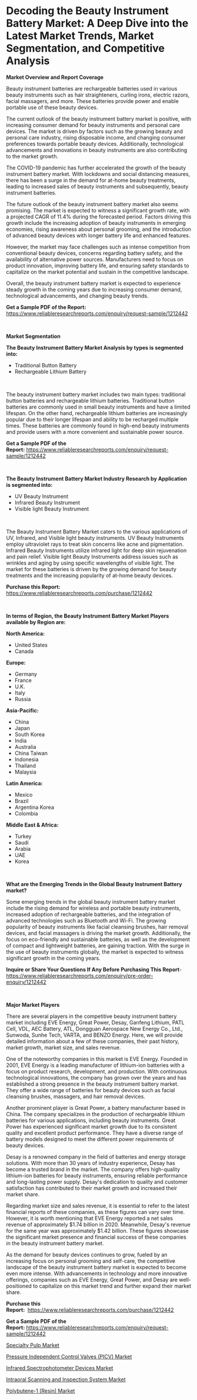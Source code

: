 <p><h1>Decoding the Beauty Instrument Battery Market: A Deep Dive into the Latest Market Trends, Market Segmentation, and Competitive Analysis</h1></p><p><strong>Market Overview and Report Coverage</strong></p>
<p><p>Beauty instrument batteries are rechargeable batteries used in various beauty instruments such as hair straighteners, curling irons, electric razors, facial massagers, and more. These batteries provide power and enable portable use of these beauty devices.</p><p>The current outlook of the beauty instrument battery market is positive, with increasing consumer demand for beauty instruments and personal care devices. The market is driven by factors such as the growing beauty and personal care industry, rising disposable income, and changing consumer preferences towards portable beauty devices. Additionally, technological advancements and innovations in beauty instruments are also contributing to the market growth.</p><p>The COVID-19 pandemic has further accelerated the growth of the beauty instrument battery market. With lockdowns and social distancing measures, there has been a surge in the demand for at-home beauty treatments, leading to increased sales of beauty instruments and subsequently, beauty instrument batteries.</p><p>The future outlook of the beauty instrument battery market also seems promising. The market is expected to witness a significant growth rate, with a projected CAGR of 11.4% during the forecasted period. Factors driving this growth include the increasing adoption of beauty instruments in emerging economies, rising awareness about personal grooming, and the introduction of advanced beauty devices with longer battery life and enhanced features.</p><p>However, the market may face challenges such as intense competition from conventional beauty devices, concerns regarding battery safety, and the availability of alternative power sources. Manufacturers need to focus on product innovation, improving battery life, and ensuring safety standards to capitalize on the market potential and sustain in the competitive landscape.</p><p>Overall, the beauty instrument battery market is expected to experience steady growth in the coming years due to increasing consumer demand, technological advancements, and changing beauty trends.</p></p>
<p><strong>Get a Sample PDF of the Report:</strong> <a href="https://www.reliableresearchreports.com/enquiry/request-sample/1212442">https://www.reliableresearchreports.com/enquiry/request-sample/1212442</a></p>
<p>&nbsp;</p>
<p><strong>Market Segmentation</strong></p>
<p><strong>The Beauty Instrument Battery Market Analysis by types is segmented into:</strong></p>
<p><ul><li>Traditional Button Battery</li><li>Rechargeable Lithium Battery</li></ul></p>
<p>&nbsp;</p>
<p><p>The beauty instrument battery market includes two main types: traditional button batteries and rechargeable lithium batteries. Traditional button batteries are commonly used in small beauty instruments and have a limited lifespan. On the other hand, rechargeable lithium batteries are increasingly popular due to their longer lifespan and ability to be recharged multiple times. These batteries are commonly found in high-end beauty instruments and provide users with a more convenient and sustainable power source.</p></p>
<p><strong>Get a Sample PDF of the Report:</strong>&nbsp;<a href="https://www.reliableresearchreports.com/enquiry/request-sample/1212442">https://www.reliableresearchreports.com/enquiry/request-sample/1212442</a></p>
<p>&nbsp;</p>
<p><strong>The Beauty Instrument Battery Market Industry Research by Application is segmented into:</strong></p>
<p><ul><li>UV Beauty Instrument</li><li>Infrared Beauty Instrument</li><li>Visible light Beauty Instrument</li></ul></p>
<p>&nbsp;</p>
<p><p>The Beauty Instrument Battery Market caters to the various applications of UV, Infrared, and Visible light beauty instruments. UV Beauty Instruments employ ultraviolet rays to treat skin concerns like acne and pigmentation. Infrared Beauty Instruments utilize infrared light for deep skin rejuvenation and pain relief. Visible light Beauty Instruments address issues such as wrinkles and aging by using specific wavelengths of visible light. The market for these batteries is driven by the growing demand for beauty treatments and the increasing popularity of at-home beauty devices.</p></p>
<p><strong>Purchase this Report:</strong>&nbsp; <a href="https://www.reliableresearchreports.com/purchase/1212442">https://www.reliableresearchreports.com/purchase/1212442</a></p>
<p>&nbsp;</p>
<p><strong>In terms of Region, the Beauty Instrument Battery Market Players available by Region are:</strong></p>
<p>
    <p> <strong> North America: </strong>
        <ul>
            <li>United States</li>
            <li>Canada</li>
        </ul>
        </p> 
    <p> <strong> Europe: </strong>
        <ul>
            <li>Germany</li>
            <li>France</li>
            <li>U.K.</li>
            <li>Italy</li>
            <li>Russia</li>
        </ul>
        </p> 
    <p> <strong> Asia-Pacific: </strong>
        <ul>
            <li>China</li>
            <li>Japan</li>
            <li>South Korea</li>
            <li>India</li>
            <li>Australia</li>
            <li>China Taiwan</li>
            <li>Indonesia</li>
            <li>Thailand</li>
            <li>Malaysia</li>
        </ul>
        </p> 
    <p> <strong> Latin America: </strong>
        <ul>
            <li>Mexico</li>
            <li>Brazil</li>
            <li>Argentina Korea</li>
            <li>Colombia</li>
        </ul>
        </p> 
    <p> <strong> Middle East & Africa: </strong>
        <ul>
            <li>Turkey</li>
            <li>Saudi</li>
            <li>Arabia</li>
            <li>UAE</li>
            <li>Korea</li>
        </ul>
    </p>
    </p>
<p>&nbsp;</p>
<p><strong>What are the Emerging Trends in the Global Beauty Instrument Battery market?</strong></p>
<p><p>Some emerging trends in the global beauty instrument battery market include the rising demand for wireless and portable beauty instruments, increased adoption of rechargeable batteries, and the integration of advanced technologies such as Bluetooth and Wi-Fi. The growing popularity of beauty instruments like facial cleansing brushes, hair removal devices, and facial massagers is driving the market growth. Additionally, the focus on eco-friendly and sustainable batteries, as well as the development of compact and lightweight batteries, are gaining traction. With the surge in the use of beauty instruments globally, the market is expected to witness significant growth in the coming years.</p></p>
<p><strong>Inquire or Share Your Questions If Any Before Purchasing This Report</strong>- <a href="https://www.reliableresearchreports.com/enquiry/pre-order-enquiry/1212442">https://www.reliableresearchreports.com/enquiry/pre-order-enquiry/1212442</a></p>
<p>&nbsp;</p>
<p><strong>Major Market Players</strong></p>
<p><p>There are several players in the competitive beauty instrument battery market including EVE Energy, Great Power, Desay, Ganfeng Lithium, PATL Cell, VDL, AEC Battery, ATL, Dongguan Aerospace New Energy Co., Ltd., Sunwoda, Sunhe Tech, VARTA, and BENZO Energy. Here, we will provide detailed information about a few of these companies, their past history, market growth, market size, and sales revenue.</p><p>One of the noteworthy companies in this market is EVE Energy. Founded in 2001, EVE Energy is a leading manufacturer of lithium-ion batteries with a focus on product research, development, and production. With continuous technological innovations, the company has grown over the years and has established a strong presence in the beauty instrument battery market. They offer a wide range of batteries for beauty devices such as facial cleansing brushes, massagers, and hair removal devices.</p><p>Another prominent player is Great Power, a battery manufacturer based in China. The company specializes in the production of rechargeable lithium batteries for various applications, including beauty instruments. Great Power has experienced significant market growth due to its consistent quality and excellent product performance. They have a diverse range of battery models designed to meet the different power requirements of beauty devices.</p><p>Desay is a renowned company in the field of batteries and energy storage solutions. With more than 30 years of industry experience, Desay has become a trusted brand in the market. The company offers high-quality lithium-ion batteries for beauty instruments, ensuring reliable performance and long-lasting power supply. Desay's dedication to quality and customer satisfaction has contributed to their market growth and increased their market share.</p><p>Regarding market size and sales revenue, it is essential to refer to the latest financial reports of these companies, as these figures can vary over time. However, it is worth mentioning that EVE Energy reported a net sales revenue of approximately $1.74 billion in 2020. Meanwhile, Desay's revenue for the same year was approximately $1.42 billion. These figures showcase the significant market presence and financial success of these companies in the beauty instrument battery market.</p><p>As the demand for beauty devices continues to grow, fueled by an increasing focus on personal grooming and self-care, the competitive landscape of the beauty instrument battery market is expected to become even more intense. With advancements in technology and more innovative offerings, companies such as EVE Energy, Great Power, and Desay are well-positioned to capitalize on this market trend and further expand their market share.</p></p>
<p><strong>Purchase this Report:</strong>&nbsp;&nbsp;<a href="https://www.reliableresearchreports.com/purchase/1212442">https://www.reliableresearchreports.com/purchase/1212442</a></p>
<p></p>
<p><strong>Get a Sample PDF of the Report:</strong>&nbsp;<a href="https://www.reliableresearchreports.com/enquiry/request-sample/1212442">https://www.reliableresearchreports.com/enquiry/request-sample/1212442</a></p>
<p><p><a href="https://medium.com/@joelstrosin1928/specialty-pulp-market-size-growth-forecast-2023-2030-c7b8b472dc45">Specialty Pulp Market</a></p><p><a href="https://www.linkedin.com/pulse/decoding-pressure-independent-control-valves-picv-market-kduce/">Pressure Independent Control Valves (PICV) Market</a></p><p><a href="https://github.com/Chiragrp23/Market-Research-Report-List-1/blob/main/infrared-spectrophotometer-devices-market.md">Infrared Spectrophotometer Devices Market</a></p><p><a href="https://github.com/Chiragrp22/Market-Research-Report-List-1/blob/main/intraoral-scanning-and-inspection-system-market.md">Intraoral Scanning and Inspection System Market</a></p><p><a href="https://www.linkedin.com/pulse/polybutene-1-resin-market-size-share-amp-trends-analysis-vgwbe/">Polybutene-1 (Resin) Market</a></p></p>